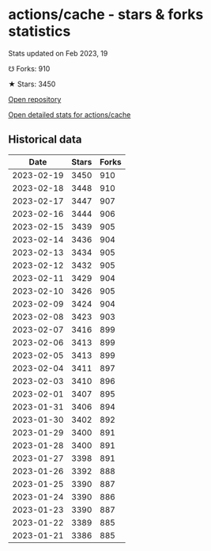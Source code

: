 # actions/cache - stars & forks statistics

Stats updated on Feb 2023, 19

☋ Forks: 910

★ Stars: 3450

[Open repository](https://github.com/actions/cache)

[Open detailed stats for actions/cache](https://reviewgithub.com/rep/actions/cache)

## Historical data
| Date | Stars | Forks |
|------|-------|-------|
| 2023-02-19 | 3450 | 910 | 
| 2023-02-18 | 3448 | 910 | 
| 2023-02-17 | 3447 | 907 | 
| 2023-02-16 | 3444 | 906 | 
| 2023-02-15 | 3439 | 905 | 
| 2023-02-14 | 3436 | 904 | 
| 2023-02-13 | 3434 | 905 | 
| 2023-02-12 | 3432 | 905 | 
| 2023-02-11 | 3429 | 904 | 
| 2023-02-10 | 3426 | 905 | 
| 2023-02-09 | 3424 | 904 | 
| 2023-02-08 | 3423 | 903 | 
| 2023-02-07 | 3416 | 899 | 
| 2023-02-06 | 3413 | 899 | 
| 2023-02-05 | 3413 | 899 | 
| 2023-02-04 | 3411 | 897 | 
| 2023-02-03 | 3410 | 896 | 
| 2023-02-01 | 3407 | 895 | 
| 2023-01-31 | 3406 | 894 | 
| 2023-01-30 | 3402 | 892 | 
| 2023-01-29 | 3400 | 891 | 
| 2023-01-28 | 3400 | 891 | 
| 2023-01-27 | 3398 | 891 | 
| 2023-01-26 | 3392 | 888 | 
| 2023-01-25 | 3390 | 887 | 
| 2023-01-24 | 3390 | 886 | 
| 2023-01-23 | 3390 | 887 | 
| 2023-01-22 | 3389 | 885 | 
| 2023-01-21 | 3386 | 885 | 

